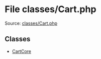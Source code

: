 File classes/Cart.php
=========

Source: [classes/Cart.php](https://github.com/PrestaShop/PrestaShop/blob/1.6.0.12/classes/Cart.php)


Classes
-------

* [CartCore](class.CartCore.md)

